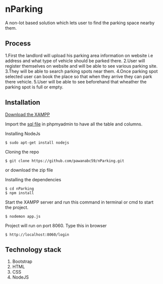 # nParking
A non-Iot based solution which lets user to find the parking space nearby them.

## Process
1.First the landlord will upload his parking area information on website i.e address and what type of vehicle should be parked there.
2.User will register themselves on website and will be able to see various parking site.
3.They will be able to search parking spots near them.
4.Once parking spot selected user can book the place so that when they arrive they can park there vehicle.
5.User will be able to see beforehand that wheather the parking spot is full or empty.

## Installation
[Download the XAMPP](https://www.apachefriends.org/download.html)

Import the [sql file](https://github.com/pawanabc59/lawSystem/blob/master/lawsystem.sql) in phpmyadmin to have all the table and columns.

Installing NodeJs
```
$ sudo apt-get install nodejs
```

Cloning the repo
```
$ git clone https://github.com/pawanabc59/nParking.git
```
or download the zip file

Installing the dependencies
```
$ cd nParking
$ npm install
```

Start the XAMPP server and run this command in terminal or cmd to start the project.
```
$ nodemon app.js
```

Project will run on port 8060. Type this in browser
```
$ http://localhost:8060/login
```

## Technology stack
1.  Bootstrap
2.  HTML
3.  CSS
4.  NodeJS
